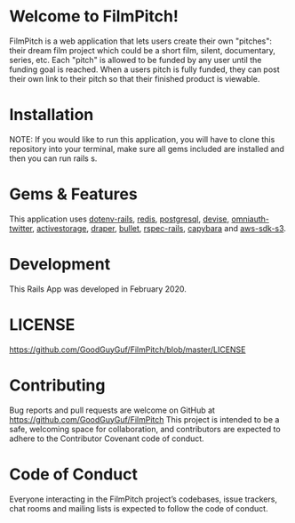 # Welcome to FilmPitch!

FilmPitch is a web application that lets users create their own "pitches": their dream film project which could be a short film,
silent, documentary, series, etc. Each "pitch" is allowed to be funded by any user until the funding goal is reached. When a users
pitch is fully funded, they can post their own link to their pitch so that their finished product is viewable.

# Installation
NOTE: If you would like to run this application, you will have to clone this repository into your terminal, make sure all gems included are installed and then you can run rails s.

# Gems & Features
This application uses [dotenv-rails](https://github.com/bkeepers/dotenv), [redis](https://github.com/redis/redis-rb), [postgresql](https://github.com/ged/ruby-pg), [devise](https://github.com/heartcombo/devise), [omniauth-twitter](https://github.com/arunagw/omniauth-twitter), [activestorage](https://github.com/rails/rails/tree/master/activestorage), [draper](https://github.com/drapergem/draper), [bullet](https://github.com/flyerhzm/bullet), [rspec-rails](https://github.com/rspec/rspec-rails), [capybara](https://github.com/teamcapybara/capybara) and [aws-sdk-s3](https://github.com/aws/aws-sdk-ruby).

# Development
This Rails App was developed in February 2020.

# LICENSE
https://github.com/GoodGuyGuf/FilmPitch/blob/master/LICENSE

# Contributing
Bug reports and pull requests are welcome on GitHub at https://github.com/GoodGuyGuf/FilmPitch This project is intended to be a safe, welcoming space for collaboration, and contributors are expected to adhere to the Contributor Covenant code of conduct.

# Code of Conduct
Everyone interacting in the FilmPitch project’s codebases, issue trackers, chat rooms and mailing lists is expected to follow the code of conduct.